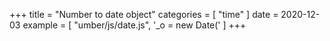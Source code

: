 +++
title = "Number to date object"
categories = [ "time" ]
date = 2020-12-03
example = [
   "umber/js/date.js", '_o = new Date('
]
+++
